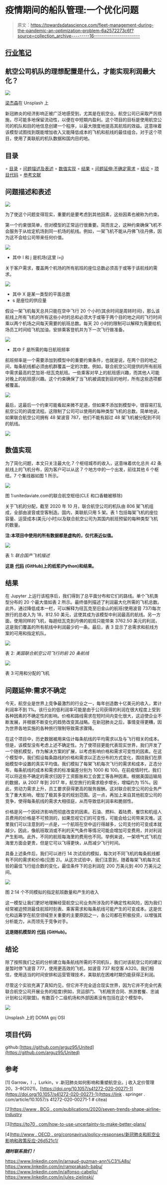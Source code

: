 # 疫情期间的船队管理:一个优化问题

> 原文：<https://towardsdatascience.com/fleet-management-during-the-pandemic-an-optimization-problem-6a2572273c6f?source=collection_archive---------16----------------------->

## [行业笔记](https://towardsdatascience.com/tagged/notes-from-industry)

## 航空公司机队的理想配置是什么，才能实现利润最大化？

![](img/a26b1af47c64c6a3e0c311ccca692c44.png)

[梁杰森](https://unsplash.com/@ninjason)在 Unsplash 上

新冠肺炎的经济影响正被广泛地感受到，尤其是在航空业。航空公司已采取严厉措施，尽可能多地保留流动性，以便在中短期内盈利。这个项目的目标是使用航空公司的机队和目的地信息创建一个程序，以最大限度地提高其航班的效益。这意味着该模型试图找到既能增加收入又能降低成本的飞机和航线的最佳组合。对于这个项目，使用了美联航的机队数据和国内目的地。

## 目录

∘ [目录](#b25b)
∘ [问题描述及表述](#6732)
∘ [数值实现](#8ba1)
∘ [结果](#a758)
∘ [问题延伸:不确定需求](#38c8)
∘ [结论](#7865)
∘ [项目代码](#da12)
∘ [参考文献](#9d22)

## 问题描述和表述

![](img/6ab09dbf5d85a0ea07f7ab0d62506bca.png)

为了使这个问题变得现实，重要的是要考虑到其他因素，这些因素也被称为约束。

第一个约束很简单，但对模型的正常运行很重要。简而言之，这种约束确保飞机不会服务于从给定机场到同一机场的航线。例如，一架飞机不能从丹佛飞往丹佛，因为这不会给公司带来任何价值。

![](img/52f3d2661110b7364b70e7b3322e5c10.png)

*   其中 I 和 j 是机场(这里 i=j)

关于客户需求，覆盖两个机场的所有航班的座位总数必须高于或等于该航线的需求。

![](img/5a85899508f7160d4f7d0bbabed9aa84.png)

*   其中 X 是某一类型的平面总数
*   s 是座位的供应量

假设一架飞机每天总共只能在空中飞行 20 个小时(其余时间是周转时间)，那么该航线上所有飞机的所有这些小时的总和必须大于或等于两个目的地之间的飞行时间乘以两个机场之间每天需要的航班总数。每天 20 小时的限制可以解释为需要给机场员工时间给飞机加油，安排乘客登机并为下一次飞行做准备。

![](img/d64084a4758c69f37a93b927e821cb19.png)

*   其中 F 是所需的每日航班频率

航班频率是一个需要添加到模型中的重要约束条件，也就是说，在两个目的地之间，每条航线都必须由机群覆盖一定的次数。例如，联合航空公司提供的所有航班中需求最高的芝加哥-纽瓦克航班。一些乘客对早上的航班感兴趣，而其他人可能对晚上的航班感兴趣。这个约束确保了当飞机被调度到目的地时，所有这些选项都被覆盖。

![](img/628b51528f0ad89bd774d9582d6a5438.png)

最后，这最后一个约束可能看起来微不足道，但如果不添加到模型中，很容易打乱航空公司的调度流程。这限制了公司可以使用的每种类型飞机的总数。简单地说，如果联合航空公司拥有 48 架波音 787，他们不能有超过 48 架飞机被分配到不同的航线。

![](img/e0a4d2dba3d68c0e5c0bd951d4e1d0d2.png)

## 数值实现

为了简化问题，本文只关注最大化 7 个枢纽城市的收入，这意味着优化总共 42 条航线上的飞机分布，因为客户可以从这 7 个地方中的一个出发，前往其他 6 个枢纽。7 个集线器如图 1 所示。

![](img/d3c6c5d657a734eb9f40fd57c64bc2ec.png)

图 1:unitedaviate.com的联合航空枢纽(CLE 和口香糖被移除)

关于飞机的分配，截至 2020 年 10 月，联合航空公司的机队由 806 架飞机组成，全部由波音或空客制造。国内，美联航只用 5 架。表 1 包括每架飞机的座位容量、运营成本(美元/小时)以及联合航空公司为其国内航班预留的每种类型飞机的数量。

**注:本项目中使用的所有数据都是虚构的，仅代表近似值。**

![](img/3373b09245778623eea6592e2a428efd.png)

表 1: *联合国产飞机描述*

**这是** [**代码**](https://github.com/arguz95/United/blob/main/Project_United.ipynb) **(GitHub)上的纸浆(Python)和结果。**

## 结果

在 Jupyter 上运行该程序后，我们得到了总平面分布和它们的路线。单个飞机类型分布的 20 个最大值如表 2 所示。最终值列描述了利润最大化所需的飞机总数。此外，通过降低成本一栏，可以解释为纽瓦克至旧金山的航班(使用波音 737)每次旅行的总收入为 18，812.50 美元，这使其成为该模型中利润最高的航线。另一方面，使用同样的飞机，每趟纽瓦克到丹佛的航班只能带来 3762.50 美元的利润，这是我们覆盖的所有航线中利润最少的一条。最后，表 3 显示了总需求和航线方案的可用和指定机队。

![](img/2889a6ccd0794250a1e9e26b94822e25.png)

表 2: *美国联合航空公司飞行的前 20 条航线*

![](img/11b1cc63ba6d69e6e775ca48130ad373.png)

表 3:可用和分配的飞机

## 问题延伸:需求不确定

今天，航空业是世界上竞争最激烈的行业之一，每年创造数十亿美元的收入，累计利润率不到 1%。该行业的低利润率可能是由于公司获得的利润在很大程度上受到各种因素的不确定性的影响。价格和路线需求在短时间内变化很大，这迫使企业不断发展，并根据不断变化的趋势改变其战略。在新冠肺炎之后，事情变得更糟，因为世界各地实施的各种旅行限制导致需求骤降。

在这个项目中，历史数据被用来估计每条航线的平均需求以及与飞行相关的成本。但是，该模型没有考虑上述不确定性。为了使项目更能代表现实世界，我们开发了一个随机模型，作为解决方案的扩展，以考虑影响价格和需求可变性的因素。在这个模型中，我们假设每条路线的价格和需求以正态分布的方式变化，围绕我们在原始模型中设置的真实平均值。我们模拟了每架飞机每次飞行的需求和成本，正态分布，每条航线的成本和需求的标准偏差分别为 1000 和 100。在前疫情时代，我们可以将这些不确定的需求归因于工资膨胀和工会罢工等各种因素。根据美国运输局的数据，从 2007 年到 2017 年，航空旅行的需求稳步增长，增幅约为 15%。因此，劳动力需求上升，员工要求获得更高的服务报酬。这对联合航空公司的业务产生了重大影响，增加了极其多变的规划范围。这一点，再加上来自其他航空公司的竞争，使得每条航线的需求大相径庭，从而导致低利润率和脆弱性。

价格是另一个因经济影响而彻底改变的因素。石油、燃料、着陆费、餐饮和机组人员费用的价格是不可预测的，如果忽视它们的可变性，可能会给公司带来灾难。这里我们可以注意到的一点是，一个航班在空中运行得越多，公司支付的可变成本就越少。因此，像航班取消或不利的天气条件等情况可能会增加可变费用，并对利润产生影响。此外，不同的航班每海里的费用也不同。举例来说，一架喷气式飞机在海里方面会更贵，但是它可以飞得更快，从而减少飞行时间。

具备上述条件后，我们可以进行 14 次试验的模拟，每次对不同飞机的每条航线都有不同的需求和价格(见图 2)。从这次试验中，我们注意到，随着每架飞机每次试验的最佳飞行组合数的变化，最佳条件下的总利润在 200 万美元到 400 万美元之间。

![](img/5c64f65a17c25928d38bad45b6968659.png)

图 2:14 个不同模拟的指定航班数量和产生的收入

这一模型让我们更好地理解经营航空公司业务所涉及的不确定性和风险，因为我们经常被迫预测最佳航班时刻表、乘客需求和每条航线可能产生的可变成本。这是优化和运筹学在航空领域至关重要的主要原因之一，各公司都在积极投资，以增强其分析能力，从而领先于竞争对手。

**这是随机模型的** [**代码**](https://github.com/arguz95/United/blob/main/Project_United_Stochastic.ipynb) **(GitHub)。**

## 结论

除了按照我们之前的分析建立每条航线所需的不同机队，我们对该航空公司的建议是暂时停飞波音 777，使用更高效的飞机，如波音 737 和空客 A320。我们相信，使用适当的时间安排和运营管理技术，美联航在困难时期仍能获得正利润。

尽管这个实验充满了真知灼见，但它并不完全适合现实世界，因为它并不完全代表联合航空公司开展业务的程度(例如，货运部门、飞机租赁合同、旅游套餐、忠诚计划和公司联盟)。有数百个二级机场和外部因素没有包括在这个模型中。

![](img/4254847243a113c94c963c345b3b09bb.png)

Unsplash 上的 DOMA goj OSI

## 项目代码

github:[https://github.com/arguz95/United](https://github.com/arguz95/United)

## 参考

[1] Garrow，l .，Lurkin，v .新冠肺炎如何影响和重塑航空业。j 收入定价管理 20，3–9(2021)。[https://doi.org/10.1057/s41272-020-00271-1](https://doi.org/10.1057/s41272-020-00271-1)(https://link . springer . com/article/10.1057/s 41272-020-00271-1 # citea)

[2][https://www . BCG . com/publications/2020/seven-trends-shape-airline-industry](https://www.bcg.com/publications/2020/seven-trends-reshape-airline-industry)

[3][https://to70 . com/how-to-use-uncertainty-to-make-better-plans/](https://to70.com/how-to-use-uncertainty-to-make-better-plans/)

[4][http://www . OECD . org/coronavirus/policy-responses/新冠肺炎和航空业影响和政策反应-26d521c1/](http://www.oecd.org/coronavirus/policy-responses/covid-19-and-the-aviation-industry-impact-and-policy-responses-26d521c1/)

***随时联系我们！***

<https://www.linkedin.com/in/arnaud-guzman-ann%C3%A8s/>  <https://www.linkedin.com/in/ramprakash-babu/>  <https://www.linkedin.com/in/alfonso-cabello/>  <https://www.linkedin.com/in/jules-zielinski/> 